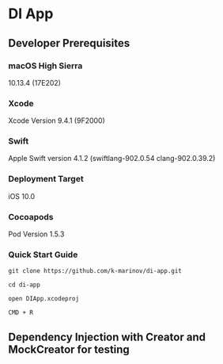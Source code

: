 # DI App

## Developer Prerequisites

### macOS High Sierra

10.13.4 (17E202)

### Xcode

Xcode Version  9.4.1 (9F2000)

### Swift

Apple Swift version 4.1.2 (swiftlang-902.0.54 clang-902.0.39.2)

### Deployment Target 

iOS 10.0

### Cocoapods

Pod Version 1.5.3


### Quick Start Guide 

```git clone https://github.com/k-marinov/di-app.git```

```cd di-app```

```open DIApp.xcodeproj```

```CMD + R```


## Dependency Injection with Creator and MockCreator for testing


